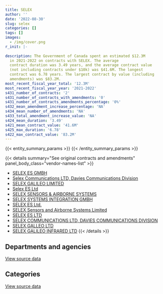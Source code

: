 ```yaml
---
title: SELEX
author: ''
date: '2022-08-30'
slug: selex
categories: []
tags: []
images:
  - /img/cover.png
r_init: |-
  
description: The Government of Canada spent an estimated $12.3M
  in 2021-2022 on contracts with SELEX. The average
  contract duration was 3.49 years, and the average contract value
  (not including contracts under $10k) was $41.6M. The longest
  contract was 6.78 years. The largest contract by value (including
  amendments) was $83.2M.
most_recent_fiscal_year_total: '12.3M'
most_recent_fiscal_year_year: '2021-2022'
s431_number_of_contracts: '2'
s431_number_of_contracts_with_amendments: '0'
s431_number_of_contracts_amendments_percentage: '0%'
s432_mean_amendment_increase_percentage: 'NA'
s434_mean_number_of_amendments: 'NA'
s433_total_amendment_increase_value: 'NA'
s424_mean_duration: '3.49'
s421_mean_contract_value: '41.6M'
s425_max_duration: '6.78'
s422_max_contract_value: '83.2M'
---
```


<script src="/rmarkdown-libs/htmlwidgets/htmlwidgets.js"></script>
<link href="/rmarkdown-libs/datatables-css/datatables-crosstalk.css" rel="stylesheet" />
<script src="/rmarkdown-libs/datatables-binding/datatables.js"></script>
<script src="/rmarkdown-libs/jquery/jquery-3.6.0.min.js"></script>
<link href="/rmarkdown-libs/dt-core-bootstrap/css/dataTables.bootstrap.min.css" rel="stylesheet" />
<link href="/rmarkdown-libs/dt-core-bootstrap/css/dataTables.bootstrap.extra.css" rel="stylesheet" />
<script src="/rmarkdown-libs/dt-core-bootstrap/js/jquery.dataTables.min.js"></script>
<script src="/rmarkdown-libs/dt-core-bootstrap/js/dataTables.bootstrap.min.js"></script>
<link href="/rmarkdown-libs/crosstalk/css/crosstalk.min.css" rel="stylesheet" />
<script src="/rmarkdown-libs/crosstalk/js/crosstalk.min.js"></script>
<script src="/rmarkdown-libs/htmlwidgets/htmlwidgets.js"></script>
<link href="/rmarkdown-libs/datatables-css/datatables-crosstalk.css" rel="stylesheet" />
<script src="/rmarkdown-libs/datatables-binding/datatables.js"></script>
<script src="/rmarkdown-libs/jquery/jquery-3.6.0.min.js"></script>
<link href="/rmarkdown-libs/dt-core-bootstrap/css/dataTables.bootstrap.min.css" rel="stylesheet" />
<link href="/rmarkdown-libs/dt-core-bootstrap/css/dataTables.bootstrap.extra.css" rel="stylesheet" />
<script src="/rmarkdown-libs/dt-core-bootstrap/js/jquery.dataTables.min.js"></script>
<script src="/rmarkdown-libs/dt-core-bootstrap/js/dataTables.bootstrap.min.js"></script>
<link href="/rmarkdown-libs/crosstalk/css/crosstalk.min.css" rel="stylesheet" />
<script src="/rmarkdown-libs/crosstalk/js/crosstalk.min.js"></script>

{{< entity_summary_params >}}
{{< /entity_summary_params >}}

{{< details summary="See original contracts and amendments" panel_body_class="vendor-names-list" >}}
- [SELEX ES GMBH](https://search.open.canada.ca/en/ct/?sort=contract_value_f%20desc&page=1&search_text=%22SELEX%20ES%20GMBH%22)
- [Selex Communications LTD, Davies Communications Division](https://search.open.canada.ca/en/ct/?sort=contract_value_f%20desc&page=1&search_text=%22Selex%20Communications%20LTD%2c%20Davies%20Communications%20Division%22)
- [SELEX GALILEO LIMITED](https://search.open.canada.ca/en/ct/?sort=contract_value_f%20desc&page=1&search_text=%22SELEX%20GALILEO%20LIMITED%22)
- [Selex ES Ltd](https://search.open.canada.ca/en/ct/?sort=contract_value_f%20desc&page=1&search_text=%22Selex%20ES%20Ltd%22)
- [SELEX SENSORS & AIRBORNE SYSTEMS](https://search.open.canada.ca/en/ct/?sort=contract_value_f%20desc&page=1&search_text=%22SELEX%20SENSORS%20%26%20AIRBORNE%20SYSTEMS%22)
- [SELEX SYSTEMS INTEGRATION GMBH](https://search.open.canada.ca/en/ct/?sort=contract_value_f%20desc&page=1&search_text=%22SELEX%20SYSTEMS%20INTEGRATION%20GMBH%22)
- [SELEX ES Ltd.](https://search.open.canada.ca/en/ct/?sort=contract_value_f%20desc&page=1&search_text=%22SELEX%20ES%20Ltd.%22)
- [SELEX Sensors and Airborne Systems Limited](https://search.open.canada.ca/en/ct/?sort=contract_value_f%20desc&page=1&search_text=%22SELEX%20Sensors%20and%20Airborne%20Systems%20Limited%22)
- [SELEX ES LTD](https://search.open.canada.ca/en/ct/?sort=contract_value_f%20desc&page=1&search_text=%22SELEX%20ES%20LTD%22)
- [SELEX COMMUNICATIONS LTD, DAVIES COMMUNICATIONS DIVISION](https://search.open.canada.ca/en/ct/?sort=contract_value_f%20desc&page=1&search_text=%22SELEX%20COMMUNICATIONS%20LTD%2c%20DAVIES%20COMMUNICATIONS%20DIVISION%22)
- [SELEX GALLEO LTD](https://search.open.canada.ca/en/ct/?sort=contract_value_f%20desc&page=1&search_text=%22SELEX%20GALLEO%20LTD%22)
- [SELEX GALILEO INFRARED LTD](https://search.open.canada.ca/en/ct/?sort=contract_value_f%20desc&page=1&search_text=%22SELEX%20GALILEO%20INFRARED%20LTD%22)
{{< /details >}}

## Departments and agencies

<div id="htmlwidget-1" style="width:100%;height:auto;" class="datatables html-widget"></div>
<script type="application/json" data-for="htmlwidget-1">{"x":{"style":"bootstrap","filter":"none","vertical":false,"data":[["<a href=\"/departments/ec/\">Environment and Climate Change Canada<\/a>"],[12270432.18],[12304049.81],[12270432.18],[12270432.18]],"container":"<table class=\"table table-striped table-hover row-border order-column display\">\n  <thead>\n    <tr>\n      <th>Department<\/th>\n      <th>2018-2019<\/th>\n      <th>2019-2020<\/th>\n      <th>2020-2021<\/th>\n      <th>2021-2022<\/th>\n    <\/tr>\n  <\/thead>\n<\/table>","options":{"order":[[4,"desc"]],"pageLength":10,"autoWidth":true,"columnDefs":[{"targets":1,"render":"function(data, type, row, meta) {\n    return type !== 'display' ? data : DTWidget.formatCurrency(data, \"$\", 2, 3, \",\", \".\", true, null);\n  }"},{"targets":2,"render":"function(data, type, row, meta) {\n    return type !== 'display' ? data : DTWidget.formatCurrency(data, \"$\", 2, 3, \",\", \".\", true, null);\n  }"},{"targets":3,"render":"function(data, type, row, meta) {\n    return type !== 'display' ? data : DTWidget.formatCurrency(data, \"$\", 2, 3, \",\", \".\", true, null);\n  }"},{"targets":4,"render":"function(data, type, row, meta) {\n    return type !== 'display' ? data : DTWidget.formatCurrency(data, \"$\", 2, 3, \",\", \".\", true, null);\n  }"},{"width":"16%","targets":[1,2,3,4]},{"className":"dt-right","targets":[1,2,3,4]}],"orderClasses":false}},"evals":["options.columnDefs.0.render","options.columnDefs.1.render","options.columnDefs.2.render","options.columnDefs.3.render"],"jsHooks":[]}</script>
<p class="text-right">
<a href="https://github.com/GoC-Spending/contracts-data/tree/main/data/out/vendors/selex/summary_by_fiscal_year_by_department.csv" class="source-data-link btn btn-link">View source data</a>
</p>

## Categories

<div id="htmlwidget-2" style="width:100%;height:auto;" class="datatables html-widget"></div>
<script type="application/json" data-for="htmlwidget-2">{"x":{"style":"bootstrap","filter":"none","vertical":false,"data":[["<a href=\"/categories/facilities_and_construction/\">Facilities and construction<\/a>"],[12270432.18],[12304049.81],[12270432.18],[12270432.18]],"container":"<table class=\"table table-striped table-hover row-border order-column display\">\n  <thead>\n    <tr>\n      <th>Category<\/th>\n      <th>2018-2019<\/th>\n      <th>2019-2020<\/th>\n      <th>2020-2021<\/th>\n      <th>2021-2022<\/th>\n    <\/tr>\n  <\/thead>\n<\/table>","options":{"order":[[4,"desc"]],"dom":"t","pageLength":30,"autoWidth":true,"columnDefs":[{"targets":1,"render":"function(data, type, row, meta) {\n    return type !== 'display' ? data : DTWidget.formatCurrency(data, \"$\", 2, 3, \",\", \".\", true, null);\n  }"},{"targets":2,"render":"function(data, type, row, meta) {\n    return type !== 'display' ? data : DTWidget.formatCurrency(data, \"$\", 2, 3, \",\", \".\", true, null);\n  }"},{"targets":3,"render":"function(data, type, row, meta) {\n    return type !== 'display' ? data : DTWidget.formatCurrency(data, \"$\", 2, 3, \",\", \".\", true, null);\n  }"},{"targets":4,"render":"function(data, type, row, meta) {\n    return type !== 'display' ? data : DTWidget.formatCurrency(data, \"$\", 2, 3, \",\", \".\", true, null);\n  }"},{"width":"16%","targets":[1,2,3,4]},{"className":"dt-right","targets":[1,2,3,4]}],"orderClasses":false,"lengthMenu":[10,25,30,50,100]}},"evals":["options.columnDefs.0.render","options.columnDefs.1.render","options.columnDefs.2.render","options.columnDefs.3.render"],"jsHooks":[]}</script>
<p class="text-right">
<a href="https://github.com/GoC-Spending/contracts-data/tree/main/data/out/vendors/selex/summary_by_fiscal_year_by_category.csv" class="source-data-link btn btn-link">View source data</a>
</p>
